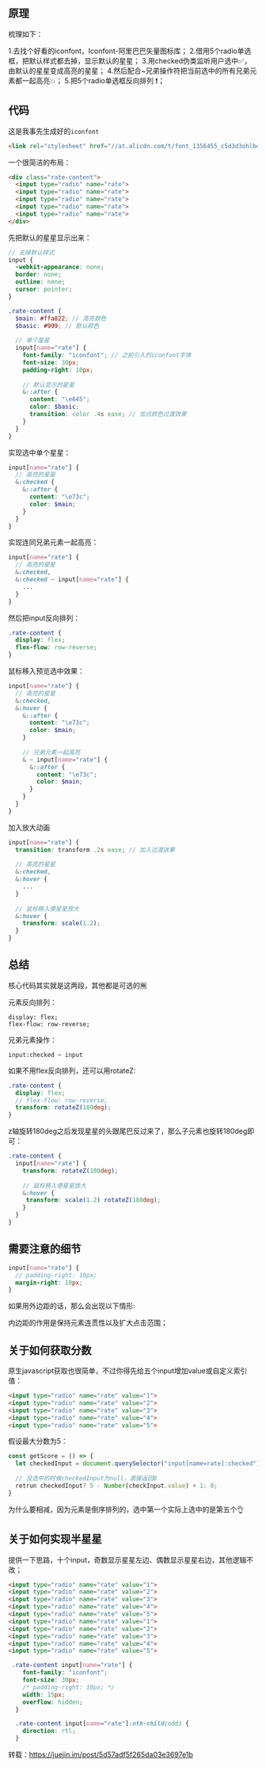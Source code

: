 ## 原理

梳理如下：

1.去找个好看的iconfont，Iconfont-阿里巴巴矢量图标库；
2.借用5个radio单选框，把默认样式都去掉，显示默认的星星；
3.用checked伪类监听用户选中✅，由默认的星星变成高亮的星星；
4.然后配合~兄弟操作符把当前选中的所有兄弟元素都一起高亮💥；
5.把5个radio单选框反向排列 ❗；

## 代码

这是我事先生成好的`iconfont`

```html
<link rel="stylesheet" href="//at.alicdn.com/t/font_1356455_c5d3d3ohlbq.css">
```

一个很简洁的布局：

```html
<div class="rate-content">
  <input type="radio" name="rate">
  <input type="radio" name="rate">
  <input type="radio" name="rate">
  <input type="radio" name="rate">
  <input type="radio" name="rate">
</div>
```

先把默认的星星显示出来：

```scss
// 去掉默认样式
input {
  -webkit-appearance: none;
  border: none;
  outline: none;
  cursor: pointer;
}

.rate-content {
  $main: #ffa822; // 高亮颜色
  $basic: #999; // 默认颜色
  
  // 单个星星
  input[name="rate"] {
    font-family: "iconfont"; // 之前引入的iconfont字体
    font-size: 30px;
    padding-right: 10px;
    
    // 默认显示的星星
    &::after {
      content: "\e645";
      color: $basic;
      transition: color .4s ease; // 加点颜色过渡效果
    }
  }
}

```

实现选中单个星星：

```scss
input[name="rate"] {
  // 高亮的星星
  &:checked {
    &::after {
      content: "\e73c";
      color: $main;
    }
  }
}

```

实现连同兄弟元素一起高亮：

```scss
input[name="rate"] {
  // 高亮的星星
  &:checked,
  &:checked ~ input[name="rate"] {
    ...
  }
}

```

然后把input反向排列：

```scss
.rate-content {
  display: flex;
  flex-flow: row-reverse;
}

```

鼠标移入预览选中效果：

```scss
input[name="rate"] {
  // 高亮的星星
  &:checked,
  &:hover {
    &::after {
      content: "\e73c";
      color: $main;
    }
  
    // 兄弟元素一起高亮
    & ~ input[name="rate"] {
      &::after {
        content: "\e73c";
        color: $main;
      }
    }
  }
}

```

加入放大动画

```scss
input[name="rate"] {
  transition: transform .2s ease; // 加入过渡效果
  
  // 高亮的星星
  &:checked,
  &:hover {
    ...
  }
  
  // 鼠标移入使星星放大
  &:hover {
    transform: scale(1.2);
  }
}

```

## 总结

核心代码其实就是这两段，其他都是可选的🈚

元素反向排列：

```text
display: flex;
flex-flow: row-reverse;
```

兄弟元素操作：

```text
input:checked ~ input
```

如果不用flex反向排列，还可以用rotateZ:

```scss
.rate-content {
  display: flex;
  // flex-flow: row-reverse;
  transform: rotateZ(180deg);
}

```

z轴旋转180deg之后发现星星的头跟尾巴反过来了，那么子元素也旋转180deg即可：

```scss
.rate-content {
  input[name="rate"] {
    transform: rotateZ(180deg);
    
    // 鼠标移入使星星放大
    &:hover {
     transform: scale(1.2) rotateZ(180deg);
    }
  }
}

```

## 需要注意的细节

```scss
input[name="rate"] {
  // padding-right: 10px;
  margin-right: 10px;
}

```

如果用外边距的话，那么会出现以下情形:

内边距的作用是保持元素连贯性以及扩大点击范围；


## 关于如何获取分数

原生javascript获取也很简单，不过你得先给五个input增加value或自定义索引值：

```html
<input type="radio" name="rate" value="1">
<input type="radio" name="rate" value="2">
<input type="radio" name="rate" value="3">
<input type="radio" name="rate" value="4">
<input type="radio" name="rate" value="5">
```

假设最大分数为5：

```js
const getScore = () => {
  let checkedInput = document.querySelector("input[name=rate]:checked"); // 获取当前选中的input
  
  // 没选中的时候checkedInput为null，直接返回0
  retrun checkedInput? 5 - Number(checkInput.value) + 1: 0;
}

```

为什么要相减，因为元素是倒序排列的，选中第一个实际上选中的是第五个👌


## 关于如何实现半星星

提供一下思路，十个input，奇数显示星星左边、偶数显示星星右边，其他逻辑不改；

```html
<input type="radio" name="rate" value="1">
<input type="radio" name="rate" value="2">
<input type="radio" name="rate" value="3">
<input type="radio" name="rate" value="4">
<input type="radio" name="rate" value="5">
<input type="radio" name="rate" value="1">
<input type="radio" name="rate" value="2">
<input type="radio" name="rate" value="3">
<input type="radio" name="rate" value="4">
<input type="radio" name="rate" value="5">
```

```scss
 .rate-content input[name="rate"] {
    font-family: "iconfont";
    font-size: 30px;
    /* padding-right: 10px; */
    width: 15px;
    overflow: hidden;
  }

  .rate-content input[name="rate"]:nth-child(odd) {
    direction: rtl;
  }
```

转载：https://juejin.im/post/5d57adf5f265da03e3697e1b
